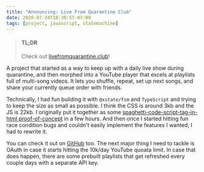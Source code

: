 ```yaml
---
title: "Announcing: Live From Quarantine Club"
date: 2020-07-24T18:38:57-07:00
tags: [project, javascript, statemachine]
---
```


> #### TL;DR
>
> Check out [livefromquarantine.club](https://livefromquarantine.club)!

A project that started as a way to keep up with a daily live show during quarantine, and then morphed into a YouTube player that excels at playlists full of multi-song videos. It lets you shuffle, repeat, set up next songs, and share your currently queue order with friends.

Technically, I had fun building it with `@xstate/fsm` and `TypeScript` and trying to keep the size as small as possible. I think the CSS is around 3kb and the JS is 22kb. I originally put it together as some [spaghetti-code-script-tag-in-html proof-of-concept](https://github.com/lukekarrys/livefromquarantine.club/tree/b594b2a66407d5b2390d48fc3c436602aec29540) in a few hours. And then once I started hitting fun race condition bugs and couldn't easily implement the features I wanted, I had to rewrite it.

<!-- more -->

You can check it out on [GitHub](https://github.com/lukekarrys/livefromquarantine.club) too. The next major thing I need to tackle is OAuth in case it starts hitting the 10k/day YouTube quoata limit. In case that does happen, there are some prebuilt playlists that get refreshed every couple days with a separate API key.
